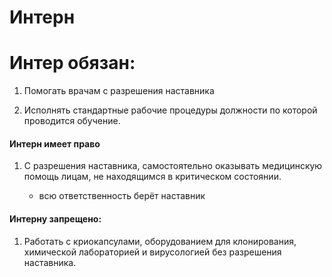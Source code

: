 # Интерн

# Интер обязан:

1. Помогать врачам с разрешения наставника

2. Исполнять стандартные рабочие процедуры должности по которой проводится обучение.

#### Интерн имеет право

1. С разрешения наставника, самостоятельно оказывать медицинскую помощь лицам, не находящимся в критическом состоянии.

    * всю ответственность берёт наставник

#### Интерну запрещено:

1. Работать с криокапсулами, оборудованием для клонирования, химической лабораторией и вирусологией без разрешения наставника.